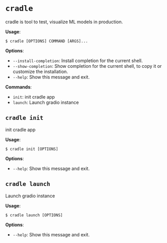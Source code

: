 # `cradle`

cradle is tool to test, visualize ML models in production.

**Usage**:

```console
$ cradle [OPTIONS] COMMAND [ARGS]...
```

**Options**:

* `--install-completion`: Install completion for the current shell.
* `--show-completion`: Show completion for the current shell, to copy it or customize the installation.
* `--help`: Show this message and exit.

**Commands**:

* `init`: init cradle app
* `launch`: Launch gradio instance

## `cradle init`

init cradle app

**Usage**:

```console
$ cradle init [OPTIONS]
```

**Options**:

* `--help`: Show this message and exit.

## `cradle launch`

Launch gradio instance

**Usage**:

```console
$ cradle launch [OPTIONS]
```

**Options**:

* `--help`: Show this message and exit.
